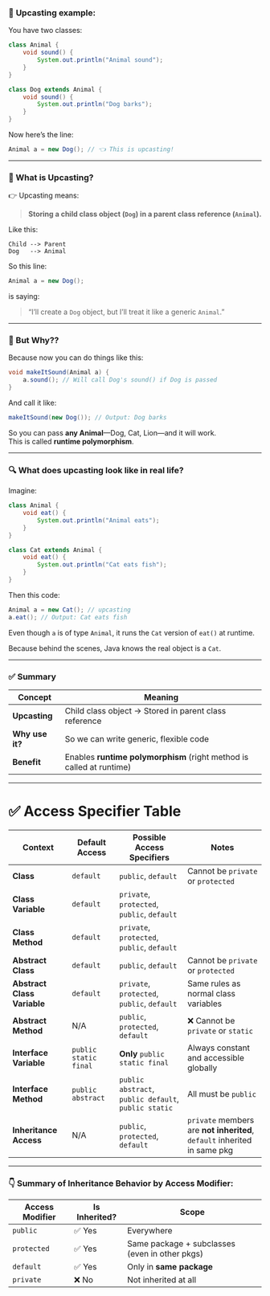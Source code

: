 ### 🎯 **Upcasting example:**

You have two classes:

```java
class Animal {
    void sound() {
        System.out.println("Animal sound");
    }
}

class Dog extends Animal {
    void sound() {
        System.out.println("Dog barks");
    }
}
```

Now here’s the line:
```java
Animal a = new Dog(); // 👈 This is upcasting!
```

---

### 🧠 What is Upcasting?

👉 Upcasting means:
> **Storing a child class object (`Dog`) in a parent class reference (`Animal`).**

Like this:
```
Child --> Parent
Dog   --> Animal
```

So this line:
```java
Animal a = new Dog();
```
is saying:
> “I’ll create a `Dog` object, but I’ll treat it like a generic `Animal`.”

---

### 📌 But Why??

Because now you can do things like this:

```java
void makeItSound(Animal a) {
    a.sound(); // Will call Dog's sound() if Dog is passed
}
```

And call it like:
```java
makeItSound(new Dog()); // Output: Dog barks
```

So you can pass **any Animal**—Dog, Cat, Lion—and it will work.  
This is called **runtime polymorphism**.

---

### 🔍 What does upcasting look like in real life?

Imagine:

```java
class Animal {
    void eat() {
        System.out.println("Animal eats");
    }
}

class Cat extends Animal {
    void eat() {
        System.out.println("Cat eats fish");
    }
}
```

Then this code:

```java
Animal a = new Cat(); // upcasting
a.eat(); // Output: Cat eats fish
```

Even though `a` is of type `Animal`, it runs the `Cat` version of `eat()` at runtime.

Because behind the scenes, Java knows the real object is a `Cat`.

---


### ✅ Summary

| Concept        | Meaning |
|----------------|---------|
| **Upcasting**  | Child class object → Stored in parent class reference |
| **Why use it?** | So we can write generic, flexible code |
| **Benefit**    | Enables **runtime polymorphism** (right method is called at runtime) |

---

# ✅ **Access Specifier Table**

| **Context**                | **Default Access**         | **Possible Access Specifiers**                                 | **Notes**                                                                 |
|----------------------------|-----------------------------|------------------------------------------------------------------|----------------------------------------------------------------------------|
| **Class**                  | `default`                  | `public`, `default`                                              | Cannot be `private` or `protected`                                        |
| **Class Variable**         | `default`                  | `private`, `protected`, `public`, `default`                      |                                                                            |
| **Class Method**           | `default`                  | `private`, `protected`, `public`, `default`                      |                                                                            |
| **Abstract Class**         | `default`                  | `public`, `default`                                              | Cannot be `private` or `protected`                                        |
| **Abstract Class Variable**| `default`                  | `private`, `protected`, `public`, `default`                      | Same rules as normal class variables                                      |
| **Abstract Method**        | N/A                        | `public`, `protected`, `default`                                 | ❌ Cannot be `private` or `static`                                        |
| **Interface Variable**     | `public static final`      | **Only** `public static final`                                   | Always constant and accessible globally                                   |
| **Interface Method**       | `public abstract`          | `public abstract`, `public default`, `public static`             | All must be `public`                                                      |
| **Inheritance Access**     | N/A                        | `public`, `protected`, `default`                                 | `private` members are **not inherited**, `default` inherited in same pkg  |

---

### 👇 Summary of **Inheritance Behavior by Access Modifier**:

| **Access Modifier** | **Is Inherited?**          | **Scope**                                       |
|---------------------|----------------------------|-------------------------------------------------|
| `public`            | ✅ Yes                     | Everywhere                                      |
| `protected`         | ✅ Yes                     | Same package + subclasses (even in other pkgs) |
| `default`           | ✅ Yes                     | Only in **same package**                        |
| `private`           | ❌ No                      | Not inherited at all                           |



